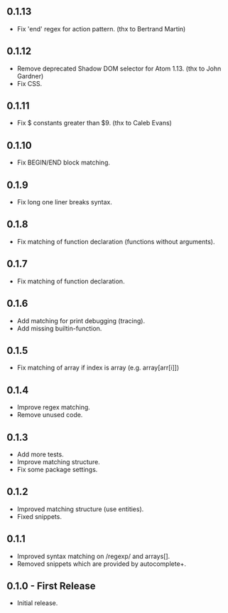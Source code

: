 ## 0.1.13
* Fix 'end' regex for action pattern. (thx to Bertrand Martin)


## 0.1.12
* Remove deprecated Shadow DOM selector for Atom 1.13. (thx to John Gardner)
* Fix CSS.


## 0.1.11
* Fix $ constants greater than $9. (thx to Caleb Evans)


## 0.1.10
* Fix BEGIN/END block matching.


## 0.1.9
* Fix long one liner breaks syntax.


## 0.1.8
* Fix matching of function declaration (functions without arguments).


## 0.1.7
* Fix matching of function declaration.


## 0.1.6
* Add matching for print debugging (tracing).
* Add missing builtin-function.


## 0.1.5
* Fix matching of array if index is array (e.g. array[arr[i]])


## 0.1.4
* Improve regex matching.
* Remove unused code.


## 0.1.3
* Add more tests.
* Improve matching structure.
* Fix some package settings.


## 0.1.2
* Improved matching structure (use entities).
* Fixed snippets.


## 0.1.1
* Improved syntax matching on /regexp/ and arrays[].
* Removed snippets which are provided by autocomplete+.


## 0.1.0 - First Release
* Initial release.
